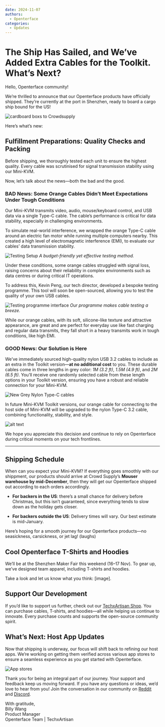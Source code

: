 ```yaml
---
date: 2024-11-07
authors:
  - Openterface
categories:
  - Updates
---
```


# The Ship Has Sailed, and We’ve Added Extra Cables for the Toolkit. What’s Next?

Hello, Openterface community!

We’re thrilled to announce that our Openterface products have officially shipped. They’re currently at the port in Shenzhen, ready to board a cargo ship bound for the US!

![cardboard boxs to Crowdsupply](pic/241107-s.jpeg)

Here’s what’s new:

## Fulfillment Preparations: Quality Checks and Packing

Before shipping, we thoroughly tested each unit to ensure the highest quality. Every cable was scrutinised for signal transmission stability using our Mini-KVM.

Now, let’s talk about the news—both the bad and the good.

### BAD News: Some Orange Cables Didn’t Meet Expectations Under Tough Conditions

Our Mini-KVM transmits video, audio, mouse/keyboard control, and USB data via a single Type-C cable. The cable’s performance is critical for data stability, especially in challenging environments.

To simulate real-world interference, we wrapped the orange Type-C cable around an electric fan motor while running multiple computers nearby. This created a high level of electromagnetic interference (EMI), to evaluate our cables’ data transmission stability.

![Testing Setup](pic/241107-0.jpg)
*A budget-friendly yet effective testing method.*

Under these conditions, some orange cables struggled with signal loss, raising concerns about their reliability in complex environments such as data centres or during critical IT operations.

To address this, Kevin Peng, our tech director, developed a bespoke testing programme. This tool will soon be open-sourced, allowing you to test the quality of your own USB cables.

![Testing programme interface](pic/241107-1.jpg)
*Our programme makes cable testing a breeze.*

While our orange cables, with its soft, silicone-like texture and attractive appearance, are great and are perfect for everyday use like fast charging and regular data transmits, they fall short in a heavy transmits work in tough conditions, like high EMI.

### GOOD News: Our Solution is Here

We’ve immediately sourced high-quality nylon USB 3.2 cables to include as an extra in the Toolkit version—**at no additional cost** to you. These durable cables come in three lengths in grey color: *1M (3.2 ft)*, *1.5M (4.9 ft)*, and *2M (6.5 ft)*. You’ll receive one randomly selected cable from these length options in your Toolkit version, ensuring you have a robust and reliable connection for your Mini-KVM.

![New Grey Nylon Type-C cables](pic/241107-2.jpg)

In future Mini-KVM Toolkit versions, our orange cable for connecting to the host side of Mini-KVM will be upgraded to the nylon Type-C 3.2 cable, combining functionality, stability, and style.

![alt text](pic/241107-3.jpg)

We hope you appreciate this decision and continue to rely on Openterface during critical moments on your tech frontlines.

------------------

## Shipping Schedule
When can you expect your Mini-KVM?
If everything goes smoothly with our shippment, our products should arrive at Crowd Supply’s **Mouser warehouse by mid-December**, then they will get our Openterface shipped out according to each orders accordingly.

- **For backers in the US**: there’s a small chance for delivery before Christmas, but this isn’t guaranteed, since everything tends to slow down as the holiday gets closer.

- **For backers outside the US**: Delivery times will vary. Our best estimate is mid-January.

Here’s hoping for a smooth journey for our Openterface products—no seasickness, carsickness, or jet lag! (laughs)

## Cool Openterface T-Shirts and Hoodies

We’ll be at the Shenzhen Maker Fair this weekend (16–17 Nov). To gear up, we’ve designed team apparel, including T-shirts and hoodies.

Take a look and let us know what you think: [image].

## Support Our Development

If you’d like to support us further, check out our [TechxArtisan Shop](shop.techxartisan.com). You can purchase cables, T-shirts, and hoodies—all while helping us continue to innovate. Every purchase counts and supports the open-source community spirit.

## What’s Next: Host App Updates

Now that shipping is underway, our focus will shift back to refining our host apps. We’re working on getting them verified across various app stores to ensure a seamless experience as you get started with Openterface.

![App stores](pic/241107-4.png)

Thank you for being an integral part of our journey. Your support and feedback keep us moving forward. If you have any questions or ideas, we’d love to hear from you! Join the conversation in our community on [Reddit](https://openterface.com/reddit) and [Discord](https://openterface.com/discord).

With gratitude,  
Billy Wang  
Product Manager  
Openterface Team | TechxArtisan